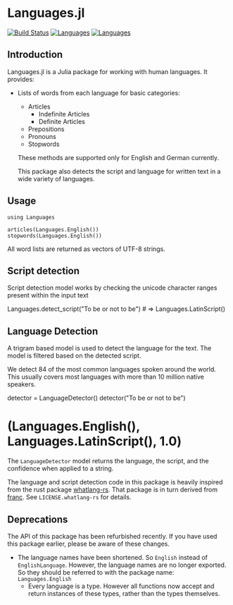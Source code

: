 Languages.jl
============
[![Build Status](https://travis-ci.org/JuliaText/Languages.jl.svg)](https://travis-ci.org/JuliaText/Languages.jl)
[![Languages](http://pkg.julialang.org/badges/Languages_0.5.svg)](http://pkg.julialang.org/?pkg=Languages)
[![Languages](http://pkg.julialang.org/badges/Languages_0.6.svg)](http://pkg.julialang.org/?pkg=Languages)


## Introduction

Languages.jl is a Julia package for working with human languages. It provides:

* Lists of words from each language for basic categories:
	* Articles
		* Indefinite Articles
		* Definite Articles
	* Prepositions
	* Pronouns
	* Stopwords

	These methods are supported only for English and German currently.

	This package also detects the script and language for written text in a wide variety of languages.  

## Usage

	using Languages

	articles(Languages.English())
	stopwords(Languages.English())

All word lists are returned as vectors of UTF-8 strings.

## Script detection

Script detection model works by checking the unicode character ranges present within
the input text

  Languages.detect_script("To be or not to be") # => Languages.LatinScript()

## Language Detection

A trigram based model is used to detect the language for the text. The model is
filtered based on the detected script.

We detect 84 of the most common languages spoken around the world. This usually
covers most languages with more than 10 million native speakers.

  detector = LanguageDetector()
	detector("To be or not to be")
  # (Languages.English(), Languages.LatinScript(), 1.0)

The `LanguageDetector` model returns the language, the script, and the confidence when applied to a string.

The language and script detection code in this package is heavily inspired from  the rust package [whatlang-rs](https://github.com/greyblake/whatlang-rs). That package is in turn derived from [franc](https://github.com/wooorm/franc). See `LICENSE.whatlang-rs` for details.

## Deprecations

The API of this package has been refurbished recently. If you have used this package earlier,
please be aware of these changes.

  * The language names have been shortened. So `English` instead of `EnglishLanguage`. However, the language names are no longer exported. So they should be referred to with the package name: `Languages.English`
	* Every language is a type. However all functions now accept and return instances of these types, rather than the types themselves.

